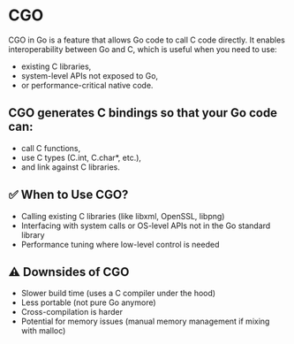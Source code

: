 # CGO

CGO in Go is a feature that allows Go code to call C code directly. It enables interoperability between Go and C, which is useful when you need to use:

- existing C libraries,
- system-level APIs not exposed to Go,
- or performance-critical native code.

## CGO generates C bindings so that your Go code can:

- call C functions,
- use C types (C.int, C.char\*, etc.),
- and link against C libraries.

## ✅ When to Use CGO?

- Calling existing C libraries (like libxml, OpenSSL, libpng)
- Interfacing with system calls or OS-level APIs not in the Go standard library
- Performance tuning where low-level control is needed

## ⚠️ Downsides of CGO

- Slower build time (uses a C compiler under the hood)
- Less portable (not pure Go anymore)
- Cross-compilation is harder
- Potential for memory issues (manual memory management if mixing with malloc)
